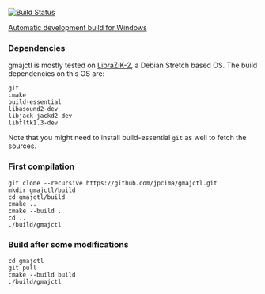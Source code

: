 [![Build Status](https://semaphoreci.com/api/v1/jpcima/gmajctl-2/branches/master/badge.svg)](https://semaphoreci.com/jpcima/gmajctl-2)

[Automatic development build for Windows](http://jpcima.sdf1.org/software/development/GMajCtl/gmajctl-dev-win32.zip)

### Dependencies
gmajctl is mostly tested on [LibraZiK-2](http://librazik.tuxfamily.org/), a Debian Stretch based OS.
The build dependencies on this OS are:
```
git
cmake
build-essential
libasound2-dev
libjack-jackd2-dev
libfltk1.3-dev
```
Note that you might need to install build-essential `git` as well to fetch the sources.

### First compilation

```
git clone --recursive https://github.com/jpcima/gmajctl.git
mkdir gmajctl/build
cd gmajctl/build
cmake ..
cmake --build .
cd ..
./build/gmajctl
```
### Build after some modifications

```
cd gmajctl
git pull
cmake --build build
./build/gmajctl
```
